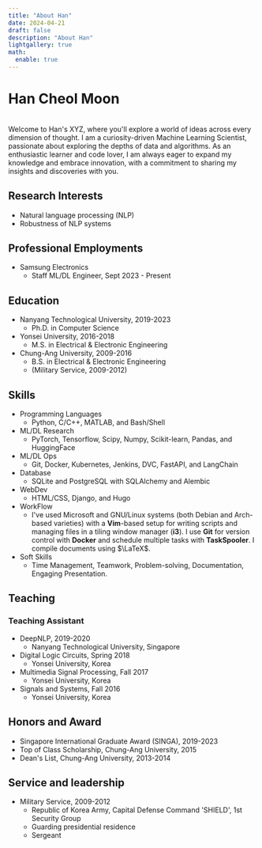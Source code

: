 ```yaml
---
title: "About Han"
date: 2024-04-21
draft: false
description: "About Han"
lightgallery: true
math:
  enable: true
---
```


# Han Cheol Moon

<br />
Welcome to Han's XYZ, where you'll explore a world of ideas across every dimension of thought. I am a curiosity-driven Machine Learning Scientist, passionate about exploring the depths of data and algorithms. As an enthusiastic learner and code lover, I am always eager to expand my knowledge and embrace innovation, with a commitment to sharing my insights and discoveries with you.

## Research Interests
- Natural language processing (NLP)
- Robustness of NLP systems

## Professional Employments
- Samsung Electronics
  - Staff ML/DL Engineer, Sept 2023 - Present

## Education
- Nanyang Technological University, 2019-2023
	- Ph.D. in Computer Science
- Yonsei University, 2016-2018
	- M.S. in Electrical & Electronic Engineering
- Chung-Ang University, 2009-2016
	- B.S. in Electrical & Electronic Engineering
	- (Military Service, 2009-2012)

## Skills
- Programming Languages 
  - Python, C/C++, MATLAB, and Bash/Shell
- ML/DL Research
  - PyTorch, Tensorflow, Scipy, Numpy, Scikit-learn, Pandas, and HuggingFace
- ML/DL Ops
  - Git, Docker, Kubernetes, Jenkins, DVC, FastAPI, and LangChain  
- Database
  - SQLite and PostgreSQL with SQLAlchemy and Alembic
- WebDev
  - HTML/CSS, Django, and Hugo
- WorkFlow
  - I've used Microsoft and GNU/Linux systems (both Debian and Arch-based varieties) with a **Vim**-based setup for writing scripts and managing files in a tiling window manager (**i3**). I use **Git** for version control with **Docker** and schedule multiple tasks with **TaskSpooler**. I compile documents using $\LaTeX$. 
- Soft Skills
  - Time Management, Teamwork, Problem-solving, Documentation, Engaging Presentation.
  
## Teaching

### Teaching Assistant
- DeepNLP, 2019-2020
  - Nanyang Technological University, Singapore
- Digital Logic Circuits, Spring 2018
  - Yonsei University, Korea
- Multimedia Signal Processing, Fall 2017
  - Yonsei University, Korea
- Signals and Systems, Fall 2016
  - Yonsei University, Korea

## Honors and Award
- Singapore International Graduate Award (SINGA), 2019-2023
- Top of Class Scholarship, Chung-Ang University, 2015
- Dean's List, Chung-Ang University, 2013-2014

## Service and leadership
- Military Service, 2009-2012 
  - Republic of Korea Army, Capital Defense Command 'SHIELD', 1st Security Group
  - Guarding presidential residence
  - Sergeant

